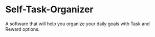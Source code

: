# Self-Task-Organizer
A software that will help you organize your daily goals with Task and Reward options.
